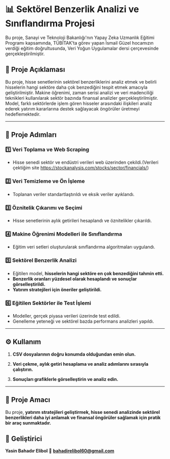 
# 📊 Sektörel Benzerlik Analizi ve Sınıflandırma Projesi

Bu proje, Sanayi ve Teknoloji Bakanlığı'nın Yapay Zeka Uzmanlık Eğitimi Programı kapsamında, TÜBİTAK’ta görev yapan İsmail Güzel hocamızın verdiği eğitim doğrultusunda, Veri Yoğun Uygulamalar dersi çerçevesinde gerçekleştirilmiştir.

## 📌 Proje Açıklaması

Bu proje, hisse senetlerinin sektörel benzerliklerini analiz etmek ve belirli hisselerin hangi sektöre daha çok benzediğini tespit etmek amacıyla geliştirilmiştir.
Makine öğrenimi, zaman serisi analizi ve veri madenciliği teknikleri kullanılarak sektör bazında finansal analizler gerçekleştirilmiştir.
Model, farklı sektörlerde işlem gören hisseler arasındaki ilişkileri analiz ederek yatırım kararlarına destek sağlayacak öngörüler üretmeyi hedeflemektedir.

----------

## 📌 Proje Adımları

### **1️⃣ Veri Toplama ve Web Scraping**
 -  Hisse senedi sektör ve endüstri verileri web üzerinden çekildi.(Verileri çektiğim site https://stockanalysis.com/stocks/sector/financials/)

### **2️⃣ Veri Temizleme ve Ön İşleme**
 -  Toplanan veriler standartlaştırıldı ve eksik veriler ayıklandı.

### **3️⃣ Öznitelik Çıkarımı ve Seçimi**
 -  Hisse senetlerinin aylık getirileri hesaplandı ve öznitelikler çıkarıldı.

### **4️⃣ Makine Öğrenimi Modelleri ile Sınıflandırma**
 -  Eğitim veri setleri oluşturularak sınıflandırma algoritmaları uygulandı.

### **5️⃣ Sektörel Benzerlik Analizi**

-   Eğitilen model, **hisselerin hangi sektöre en çok benzediğini tahmin etti.**
-   **Benzerlik oranları yüzdesel olarak hesaplandı ve sonuçlar görselleştirildi.**
-   **Yatırım stratejileri için öneriler geliştirildi.**

### **6️⃣ Eğitilen Sektörler ile Test İşlemi**

-   Modeller, gerçek piyasa verileri üzerinde test edildi.
-   Genelleme yeteneği ve sektörel bazda performans analizleri yapıldı.

----------

## ⚙️ Kullanım

1.  **CSV dosyalarının doğru konumda olduğundan emin olun.**
    
2.  **Veri çekme, aylık getiri hesaplama ve analiz adımlarını sırasıyla çalıştırın.**

3.  **Sonuçları grafiklerle görselleştirin ve analiz edin.**

----------

## 🚀 Proje Amacı
Bu proje, **yatırım stratejileri geliştirmek, hisse senedi analizinde sektörel benzerlikleri daha iyi anlamak ve finansal öngörüler sağlamak için pratik bir araç sunmaktadır.**

## 👤 Geliştirici
**Yasin Bahadır Elibol**
📧 **bahadirelibol60@gmail.com**
